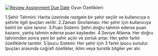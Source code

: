 [![Review Assignment Due Date](https://classroom.github.com/assets/deadline-readme-button-22041afd0340ce965d47ae6ef1cefeee28c7c493a6346c4f15d667ab976d596c.svg)](https://classroom.github.com/a/ATV5e7Id)
Oyun Özellikleri:

1.Şehir Tahmini: Harita üzerinde rastgele bir şehir seçilir ve kullanıcıya o şehirle ilgili ipuçları verilir.
2.Zaman Sınırlaması: Her şehir için kullanıcıya belirli bir süre tanınır.
3.Puan Sistemi: Şehri doğru tahmin ederse puan kazanır, yanlış tahmin ederse puan kaybeder.
4.Seviye Atlama: Her doğru tahminden sonra yeni bir şehir açılır ve zorluk artar. Her şehir farklı özelliklerle tanıtılır.
5.İpucu Sistemi: Her şehir için 3 farklı ipucu sunulur. İpuçları arasında coğrafi özellikler, iklim veya turistik bilgiler yer alır.
